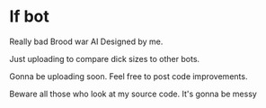 
<h1>If bot</h1>


Really bad Brood war AI Designed by me.

Just uploading to compare dick sizes to other bots.

Gonna be uploading soon. Feel free to post code improvements.

Beware all those who look at my source code. It's gonna be messy
